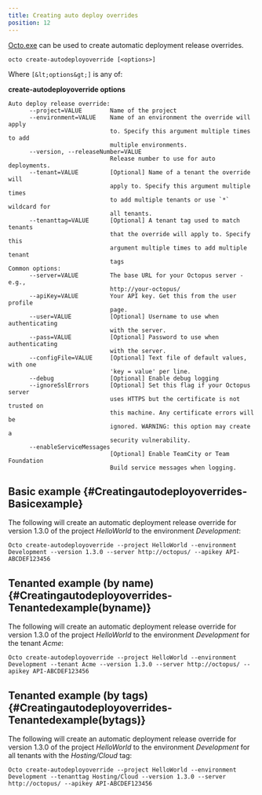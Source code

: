 ```yaml
---
title: Creating auto deploy overrides
position: 12
---
```


[Octo.exe](http://docs.octopusdeploy.com/pages/viewpage.action?pageId=360596) can be used to create automatic deployment release overrides.

```text
octo create-autodeployoverride [<options>]
```

Where `[&lt;options&gt;]` is any of:

**create-autodeployoverride options**

```text
Auto deploy release override: 
      --project=VALUE        Name of the project
      --environment=VALUE    Name of an environment the override will apply 
                             to. Specify this argument multiple times to add 
                             multiple environments.
      --version, --releaseNumber=VALUE
                             Release number to use for auto deployments.
      --tenant=VALUE         [Optional] Name of a tenant the override will 
                             apply to. Specify this argument multiple times 
                             to add multiple tenants or use `*` wildcard for 
                             all tenants.
      --tenanttag=VALUE      [Optional] A tenant tag used to match tenants 
                             that the override will apply to. Specify this 
                             argument multiple times to add multiple tenant 
                             tags
Common options: 
      --server=VALUE         The base URL for your Octopus server - e.g., 
                             http://your-octopus/
      --apiKey=VALUE         Your API key. Get this from the user profile 
                             page.
      --user=VALUE           [Optional] Username to use when authenticating 
                             with the server.
      --pass=VALUE           [Optional] Password to use when authenticating 
                             with the server.
      --configFile=VALUE     [Optional] Text file of default values, with one 
                             'key = value' per line.
      --debug                [Optional] Enable debug logging
      --ignoreSslErrors      [Optional] Set this flag if your Octopus server 
                             uses HTTPS but the certificate is not trusted on 
                             this machine. Any certificate errors will be 
                             ignored. WARNING: this option may create a 
                             security vulnerability.
      --enableServiceMessages
                             [Optional] Enable TeamCity or Team Foundation 
                             Build service messages when logging.
```

## Basic example {#Creatingautodeployoverrides-Basicexample}

The following will create an automatic deployment release override for version 1.3.0 of the project *HelloWorld* to the environment *Development*:

```text
Octo create-autodeployoverride --project HelloWorld --environment Development --version 1.3.0 --server http://octopus/ --apikey API-ABCDEF123456
```

## Tenanted example (by name) {#Creatingautodeployoverrides-Tenantedexample(byname)}

The following will create an automatic deployment release override for version 1.3.0 of the project *HelloWorld* to the environment *Development* for the tenant *Acme*:

```text
Octo create-autodeployoverride --project HelloWorld --environment Development --tenant Acme --version 1.3.0 --server http://octopus/ --apikey API-ABCDEF123456
```

## Tenanted example (by tags) {#Creatingautodeployoverrides-Tenantedexample(bytags)}

The following will create an automatic deployment release override for version 1.3.0 of the project *HelloWorld* to the environment *Development* for all tenants with the *Hosting/Cloud* tag:

```text
Octo create-autodeployoverride --project HelloWorld --environment Development --tenanttag Hosting/Cloud --version 1.3.0 --server http://octopus/ --apikey API-ABCDEF123456
```
